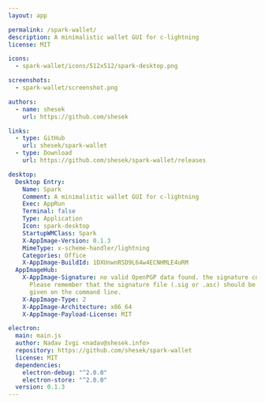 ```yaml
---
layout: app

permalink: /spark-wallet/
description: A minimalistic wallet GUI for c-lightning
license: MIT

icons:
  - spark-wallet/icons/512x512/spark-desktop.png

screenshots:
  - spark-wallet/screenshot.png

authors:
  - name: shesek
    url: https://github.com/shesek

links:
  - type: GitHub
    url: shesek/spark-wallet
  - type: Download
    url: https://github.com/shesek/spark-wallet/releases

desktop:
  Desktop Entry:
    Name: Spark
    Comment: A minimalistic wallet GUI for c-lightning
    Exec: AppRun
    Terminal: false
    Type: Application
    Icon: spark-desktop
    StartupWMClass: Spark
    X-AppImage-Version: 0.1.3
    MimeType: x-scheme-handler/lightning
    Categories: Office
    X-AppImage-BuildId: 1DXUnwnRSD9L64w4ECNHMLE4uRM
  AppImageHub:
    X-AppImage-Signature: no valid OpenPGP data found. the signature could not be verified.
      Please remember that the signature file (.sig or .asc) should be the first file
      given on the command line.
    X-AppImage-Type: 2
    X-AppImage-Architecture: x86_64
    X-AppImage-Payload-License: MIT

electron:
  main: main.js
  author: Nadav Ivgi <nadav@shesek.info>
  repository: https://github.com/shesek/spark-wallet
  license: MIT
  dependencies:
    electron-debug: "^2.0.0"
    electron-store: "^2.0.0"
  version: 0.1.3
---
```

